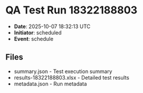 # QA Test Run 18322188803

- **Date**: 2025-10-07 18:32:13 UTC
- **Initiator**: scheduled
- **Event**: schedule

## Files
- summary.json - Test execution summary
- results-18322188803.xlsx - Detailed test results
- metadata.json - Run metadata
